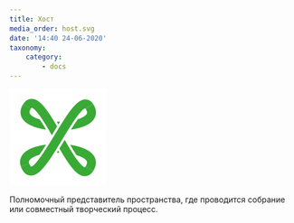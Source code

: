 ```yaml
---
title: Хост
media_order: host.svg
date: '14:40 24-06-2020'
taxonomy:
    category:
        - docs
---
```


![](host.svg?resize=420,420)


Полномочный представитель пространства, где проводится собрание или совместный творческий процесс. 
